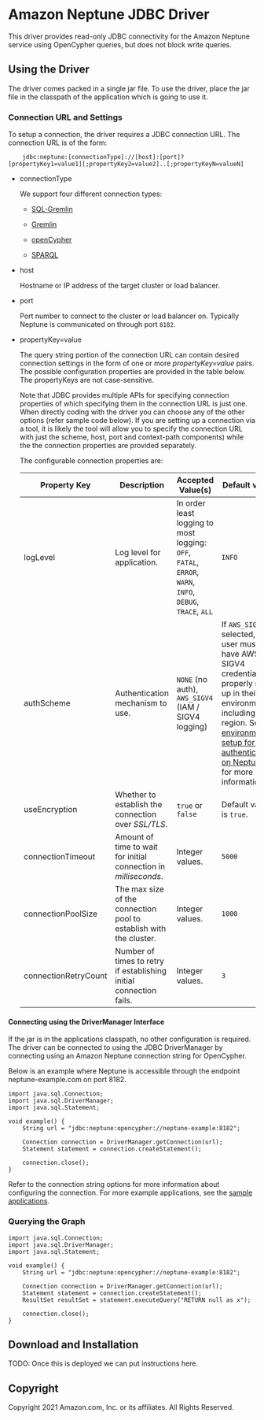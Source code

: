 # Amazon Neptune JDBC Driver

This driver provides read-only JDBC connectivity for the Amazon Neptune service using OpenCypher queries, but does not block write queries.

## Using the Driver

The driver comes packed in a single jar file. To use the driver, place the jar file in the classpath of the application which is going to use it.

### Connection URL and Settings

To setup a connection, the driver requires a JDBC connection URL. The connection URL is of the form:
```
    jdbc:neptune:[connectionType]://[host]:[port]?[propertyKey1=value1][;propertyKey2=value2]..[;propertyKeyN=valueN]
```

* connectionType

  We support four different connection types:

  * [SQL-Gremlin](samples/SQLGREMLIN.md)

  * [Gremlin](samples/GREMLIN.md)

  * [openCypher](samples/OPENCYPHER.md)

  * [SPARQL](samples/SPARQL.md)

* host

  Hostname or IP address of the target cluster or load balancer.

* port

  Port number to connect to the cluster or load balancer on. Typically Neptune is communicated on through port `8182`.

* propertyKey=value

  The query string portion of the connection URL can contain desired connection settings in the form of one or more
  *propertyKey=value* pairs. The possible configuration properties are provided in the table below. The propertyKeys are not case-sensitive.

  Note that JDBC provides multiple APIs for specifying connection properties of which specifying them in the connection
  URL is just one. When directly coding with the driver you can choose any of the other options (refer sample
  code below). If you are setting up a connection via a tool, it is likely the tool will allow you to specify the
  connection URL with just the scheme, host, port and context-path components) while the the connection properties are provided separately.

  The configurable connection properties are:

  | Property Key  | Description | Accepted Value(s)    | Default value  |
  | ------------- |-------------| -----|---------|
  | logLevel | Log level for application. | In order least logging to most logging: `OFF`, `FATAL`, `ERROR`, `WARN`, `INFO`, `DEBUG`, `TRACE`, `ALL` | `INFO` |
  | authScheme | Authentication mechanism to use. | `NONE` (no auth), `AWS_SIGV4` (IAM / SIGV4 logging) | If `AWS_SIGV4` is selected, the user must have AWS SIGV4 credentials properly set up in their environment, including a region. See [environment setup for IAM authentication on Neptune](https://docs.aws.amazon.com/neptune/latest/userguide/iam-auth-connecting-gremlin-java.html) for more information. |
  | useEncryption | Whether to establish the connection over _SSL/TLS_. | `true` or `false` | Default value is `true`. |
  | connectionTimeout | Amount of time to wait for initial connection in _milliseconds_. | Integer values. | `5000` |
  | connectionPoolSize | The max size of the connection pool to establish with the cluster. | Integer values. | `1000` |
  | connectionRetryCount | Number of times to retry if establishing initial connection fails. | Integer values. | `3` |


#### Connecting using the DriverManager Interface

If the jar is in the applications classpath, no other configuration is required. The driver can be connected to using the JDBC DriverManager by connecting using an Amazon Neptune connection string for OpenCypher.

Below is an example where Neptune is accessible through the endpoint neptune-example.com on port 8182.

```
import java.sql.Connection;
import java.sql.DriverManager;
import java.sql.Statement;

void example() {
    String url = "jdbc:neptune:opencypher://neptune-example:8182";

    Connection connection = DriverManager.getConnection(url);
    Statement statement = connection.createStatement();
    
    connection.close();
}
```

Refer to the connection string options for more information about configuring the connection. For more example applications, see the [sample applications](./src/test/java/sample/applications).

### Querying the Graph

```
import java.sql.Connection;
import java.sql.DriverManager;
import java.sql.Statement;

void example() {
    String url = "jdbc:neptune:opencypher://neptune-example:8182";

    Connection connection = DriverManager.getConnection(url);
    Statement statement = connection.createStatement();
    ResultSet resultSet = statement.executeQuery("RETURN null as x");
    
    connection.close();
}
```

## Download and Installation

TODO: Once this is deployed we can put instructions here.

## Copyright

Copyright 2021 Amazon.com, Inc. or its affiliates. All Rights Reserved.
